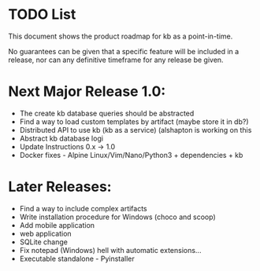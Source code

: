 # TODO List

This document shows the product roadmap for kb as a point-in-time.

No guarantees can be given that a specific feature will be included in a release, nor can any definitive timeframe for any release be given.

# Next Major Release 1.0:

- The create kb database queries should be abstracted
- Find a way to load custom templates by artifact (maybe store it in db?)
- Distributed API to use kb (kb as a service) (alshapton is working on this
- Abstract kb database logi
- Update Instructions 0.x -> 1.0
- Docker fixes - Alpine Linux/Vim/Nano/Python3 + dependencies + kb


# Later Releases:

- Find a way to include complex artifacts
- Write installation procedure for Windows (choco and scoop)
- Add mobile application
- web application
- SQLite change 
- Fix notepad (Windows) hell with automatic extensions...
- Executable standalone - Pyinstaller
